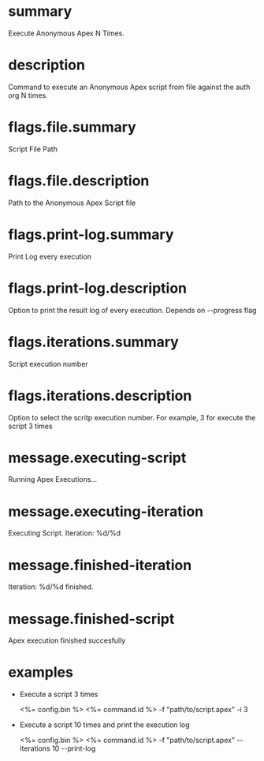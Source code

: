 # summary

Execute Anonymous Apex N Times.

# description

Command to execute an Anonymous Apex script from file against the auth org N times.

# flags.file.summary

Script File Path

# flags.file.description

Path to the Anonymous Apex Script file

# flags.print-log.summary

Print Log every execution

# flags.print-log.description

Option to print the result log of every execution. Depends on --progress flag

# flags.iterations.summary

Script execution number

# flags.iterations.description

Option to select the scritp execution number. For example, 3 for execute the script 3 times

# message.executing-script

Running Apex Executions...

# message.executing-iteration

Executing Script. Iteration: %d/%d

# message.finished-iteration

Iteration: %d/%d finished.

# message.finished-script

Apex execution finished succesfully

# examples

- Execute a script 3 times

  <%= config.bin %> <%= command.id %> -f "path/to/script.apex" -i 3

- Execute a script 10 times and print the execution log

  <%= config.bin %> <%= command.id %> -f "path/to/script.apex" --iterations 10 --print-log
